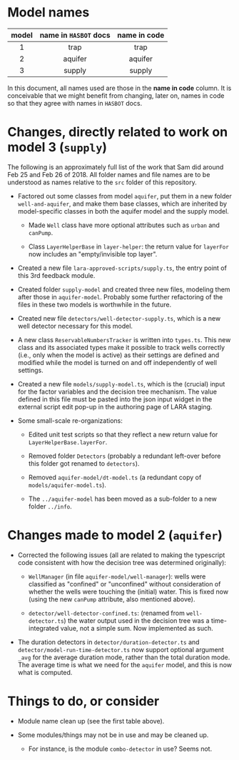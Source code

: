 # Model names

model  | name in `HASBOT` docs | name in code
 :-: | :--: | :--:
 1 | trap | trap
 2 | aquifer | aquifer
 3 | supply | supply

In this document, all names used are those in the **name in code** column.
It is conceivable that we might benefit from changing, later on, names in
code so that they agree with names in `HASBOT` docs.

# Changes, directly related to work on model 3 (`supply`)

The following is an approximately full list of the work that Sam did around
Feb 25 and Feb 26 of 2018.  All folder names and file names are to be
understood as names relative to the `src` folder of this repository.

* Factored out some classes from model `aquifer`, put them in a new folder
  `well-and-aquifer`, and make them base classes, which are inherited by
  model-specific classes in both the aquifer model and the supply model.

  * Made `Well` class have more optional attributes such as `urban` and
    `canPump`.

  * Class `LayerHelperBase` in `layer-helper`: the return value for
    `layerFor` now includes an "empty/invisible top layer".

* Created a new file `lara-approved-scripts/supply.ts`, the entry point of
  this 3rd feedback module.

* Created folder `supply-model` and created three new files, modeling them
  after those in `aquifer-model`.  Probably some further refactoring of the
  files in these two models is worthwhile in the future.

* Created new file  `detectors/well-detector-supply.ts`, which is a new well
  detector necessary for this model.

* A new class `ReservableNumbersTracker` is written into `types.ts`.  This
  new class and its associated types make it possible to track wells
  correctly (i.e., only when the model is active) as their settings are
  defined and modified while the model is turned on and off independently of
  well settings.

* Created a new file `models/supply-model.ts`, which is the (crucial) input
  for the factor variables and the decision tree mechanism.  The value
  defined in this file must be pasted into the json input widget in the
  external script edit pop-up in the authoring page of LARA staging.

* Some small-scale re-organizations:

  * Edited unit test scripts so that they reflect a new return value for
    `LayerHelperBase.layerFor`.

  * Removed folder `Detectors` (probably a redundant left-over before this
    folder got renamed to `detectors`).

  * Removed `aquifer-model/dt-model.ts` (a redundant copy of
    `models/aquifer-model.ts`).

  * The `../aquifer-model` has been moved as a sub-folder to a new folder
    `../info`.

# Changes made to model 2 (`aquifer`)

  * Corrected the following issues (all are related to making the typescript
    code consistent with how the decision tree was determined originally):

    * `WellManager` (in file `aquifer-model/well-manager`): wells were
      classified as "confined" or "unconfined" without consideration of
      whether the wells were touching the (initial) water.  This is fixed now
      (using the new `canPump` attribute, also mentioned above).

    * `detector/well-detector-confined.ts`: (renamed from `well-detector.ts`)
      the water output used in the decision tree was a time-integrated value,
      not a simple sum.  Now implemented as such.

  * The duration detectors in `detector/duration-detector.ts` and
    `detector/model-run-time-detector.ts` now support optional argument
    `_avg` for the average duration mode, rather than the total duration mode.
    The average time is what we need for the `aquifer` model, and this is
    now what is computed.

# Things to do, or consider

  * Module name clean up (see the first table above).

  * Some modules/things may not be in use and may be cleaned up.

    * For instance, is the module `combo-detector` in use?  Seems not.
